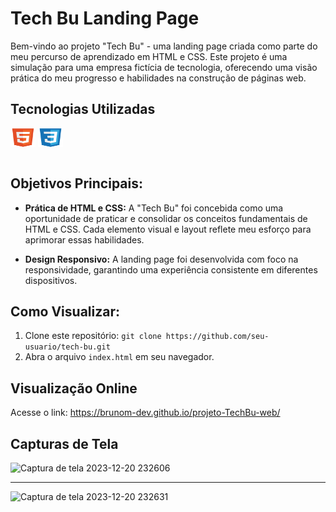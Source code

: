 # Tech Bu Landing Page

Bem-vindo ao projeto "Tech Bu" - uma landing page criada como parte do meu percurso de aprendizado em HTML e CSS. Este projeto é uma simulação para uma empresa fictícia de tecnologia, oferecendo uma visão prática do meu progresso e habilidades na construção de páginas web.


## Tecnologias Utilizadas
<div style="display: inline_block">
  <img align="center" alt="HTML" height="30" width="40" src="https://raw.githubusercontent.com/devicons/devicon/master/icons/html5/html5-original.svg">
  <img align="center" alt="CSS" height="30" width="40" src="https://raw.githubusercontent.com/devicons/devicon/master/icons/css3/css3-original.svg">
</div> <br>

## Objetivos Principais:

- **Prática de HTML e CSS:** A "Tech Bu" foi concebida como uma oportunidade de praticar e consolidar os conceitos fundamentais de HTML e CSS. Cada elemento visual e layout reflete meu esforço para aprimorar essas habilidades.

- **Design Responsivo:** A landing page foi desenvolvida com foco na responsividade, garantindo uma experiência consistente em diferentes dispositivos.

## Como Visualizar:

1. Clone este repositório: `git clone https://github.com/seu-usuario/tech-bu.git`
2. Abra o arquivo `index.html` em seu navegador.

## Visualização Online

Acesse o link: https://brunom-dev.github.io/projeto-TechBu-web/

## Capturas de Tela

![Captura de tela 2023-12-20 232606](https://github.com/BrunoM-Dev/projeto-TechBu-web/assets/121721017/8987b163-2902-4251-9c8e-2135df5c1dfc)

<hr>

![Captura de tela 2023-12-20 232631](https://github.com/BrunoM-Dev/projeto-TechBu-web/assets/121721017/21667d7f-cebf-4114-9254-35f699340414)

